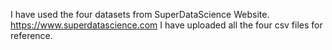 I have used the four datasets from SuperDataScience Website. 
https://www.superdatascience.com
I have uploaded all the four csv files for reference.
